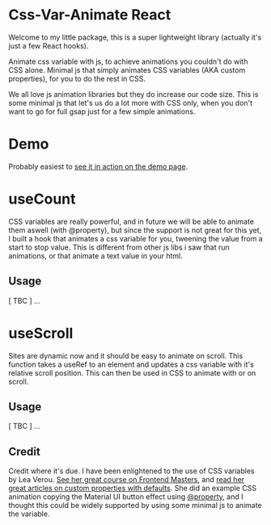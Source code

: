 # Css-Var-Animate React

Welcome to my little package, this is a super lightweight library (actually it's just a few React hooks).

Animate css variable with js, to achieve animations you couldn't do with CSS alone. Minimal js that simply animates CSS variables (AKA custom properties), for you to do the rest in CSS.

We all love js animation libraries but they do increase our code size. This is some minimal js that let's us do a lot more with CSS only, when you don't want to go for full gsap just for a few simple animations.

# Demo

Probably easiest to [see it in action on the demo page](css-var-animate.netlify.app).

# useCount

CSS variables are really powerful, and in future we will be able to animate them aswell (with @property), but since the support is not great for this yet, I built a hook that animates a css variable for you, tweening the value from a start to stop value. This is different from other js libs i saw that run animations, or that animate a text value in your html.

## Usage

[ TBC ]
...

# useScroll

Sites are dynamic now and it should be easy to animate on scroll. This function takes a useRef to an element and updates a css variable with it's relative scroll position. This can then be used in CSS to animate with or on scroll.

## Usage

[ TBC ]
...

## Credit

Credit where it's due. I have been enlightened to the use of CSS variables by Lea Verou. [See her great course on Frontend Masters](https://frontendmasters.com/courses/css-variables/), and [read her great articles on custom properties with defaults](https://lea.verou.me/2021/10/custom-properties-with-defaults/). She did an example CSS animation copying the Material UI button effect using [@property](https://developer.mozilla.org/en-US/docs/Web/CSS/@property), and I thought this could be widely supported by using some minimal js to animate the variable.
